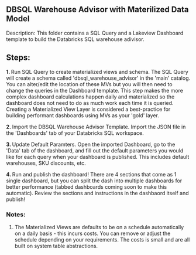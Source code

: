 ## DBSQL Warehouse Advisor with Materilized Data Model

Description: This folder contains a SQL Query and a Lakeview Dashboard template to build the Databricks SQL warehouse adivisor. 

## Steps: 

<b> 1. </b> Run SQL Query to create materialized views and schema. 
The SQL Query will create a schema called 'dbsql_warehouse_advisor' in the 'main' catalog. You can alter/edit the location of these MVs but you will then need to change the queries in the Dashboard template. This step makes the more complex dashboard calculations happen daily and materialized so the dashboard does not need to do as much work each time it is queried. Creating a Materialized View Layer is considered a best-practice for building performant dashboards using MVs as your 'gold' layer. 

<b> 2. </b> Import the DBSQL Warehouse Advisor Template. Import the JSON file in the 'Dashboards' tab of your Databricks SQL workspace. 

<b> 3. </b> Update Default Paramters. Open the imported Dashboard, go to the 'Data' tab of the dashboard, and fill out the default parameters you would like for each query when your dashboard is published. This includes default warehouses, SKU discounts, etc. 

<b> 4. </b> Run and publish the dashboard! There are 4 sections that come as 1 single dashboard, but you can split the dash into multiple dashboards for better performance (tabbed dashboards coming soon to make this automatic). Review the sections and instructions in the dashbaord itself and publish!

### Notes: 

1. The Materialized Views are defaults to be on a schedule automatically on a daily basis - this incurs costs. You can remove or adjust the schedule depending on your requirements. The costs is small and are all built on system table abstractions. 

